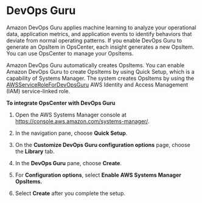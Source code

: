 # DevOps Guru<a name="OpsCenter-integrate-with-devops-guru"></a>

Amazon DevOps Guru applies machine learning to analyze your operational data, application metrics, and application events to identify behaviors that deviate from normal operating patterns\. If you enable DevOps Guru to generate an OpsItem in OpsCenter, each insight generates a new OpsItem\. You can use OpsCenter to manage your OpsItems\. 

Amazon DevOps Guru automatically creates OpsItems\. You can enable Amazon DevOps Guru to create OpsItems by using Quick Setup, which is a capability of Systems Manager\. The system creates OpsItems by using the [AWSServiceRoleForDevOpsGuru](https://docs.aws.amazon.com/devops-guru/latest/userguide/using-service-linked-roles.html) AWS Identity and Access Management \(IAM\) service\-linked role\.

**To integrate OpsCenter with DevOps Guru**

1. Open the AWS Systems Manager console at [https://console\.aws\.amazon\.com/systems\-manager/](https://console.aws.amazon.com/systems-manager/)\.

1. In the navigation pane, choose **Quick Setup**\.

1. On the **Customize DevOps Guru configuration options** page, choose the **Library** tab\. 

1. In the **DevOps Guru** pane, choose **Create**\.

1. For **Configuration options**, select **Enable AWS Systems Manager OpsItems\.**

1. Select **Create** after you complete the setup\.